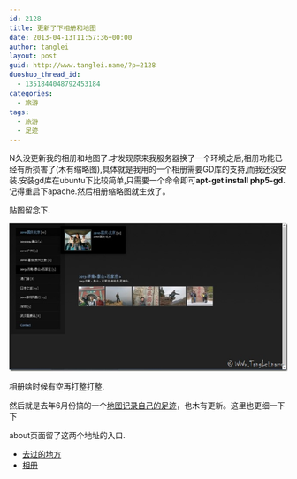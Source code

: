 ```yaml
---
id: 2128
title: 更新了下相册和地图
date: 2013-04-13T11:57:36+00:00
author: tanglei
layout: post
guid: http://www.tanglei.name/?p=2128
duoshuo_thread_id:
  - 1351844048792453184
categories:
  - 旅游
tags:
  - 旅游
  - 足迹
---
```


N久没更新我的相册和地图了.才发现原来我服务器换了一个环境之后,相册功能已经有所损害了(木有缩略图),具体就是我用的一个相册需要GD库的支持,而我还没安装.安装gd库在ubuntu下比较简单,只需要一个命令即可**apt-get install php5-gd**.记得重启下apache.然后相册缩略图就生效了。

贴图留念下.

[<img title="photos" alt="photos" src="/wp-content/uploads/2013/04/photos_thumb.jpg" />](/wp-content/uploads/2013/04/photos.jpg)

相册啥时候有空再打整打整.

然后就是去年6月份搞的一个[地图记录自己的足迹](/blog/where-i-have-been.html)，也木有更新。这里也更细一下下 


about页面留了这两个地址的入口.

  * [去过的地方](/blog/where-i-have-been.html) 
  * [相册](http://remote.tanglei.name/photos/)

